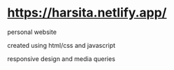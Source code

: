 # https://harsita.netlify.app/

personal website

created using html/css and javascript

responsive design and media queries
